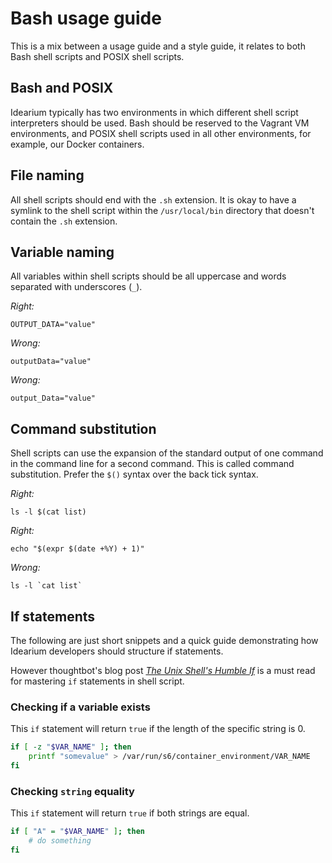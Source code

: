 # Bash usage guide

This is a mix between a usage guide and a style guide, it relates to both Bash shell scripts and POSIX shell scripts.

## Bash and POSIX

Idearium typically has two environments in which different shell script interpreters should be used. Bash should be reserved to the Vagrant VM environments, and POSIX shell scripts used in all other environments, for example, our Docker containers.

## File naming

All shell scripts should end with the `.sh` extension. It is okay to have a symlink to the shell script within the `/usr/local/bin` directory that doesn't contain the `.sh` extension.

## Variable naming

All variables within shell scripts should be all uppercase and words separated with underscores (`_`).

_Right:_

`OUTPUT_DATA="value"`

_Wrong:_

`outputData="value"`

_Wrong:_

`output_Data="value"`

## Command substitution

Shell scripts can use the expansion of the standard output of one command in the command line for a second command. This is called command substitution. Prefer the `$()` syntax over the back tick syntax.

_Right:_

`ls -l $(cat list)`

_Right:_

`echo "$(expr $(date +%Y) + 1)"`

_Wrong:_

``ls -l `cat list` ``

## If statements

The following are just short snippets and a quick guide demonstrating how Idearium developers should structure if statements.

However thoughtbot's blog post [_The Unix Shell's Humble If_](https://robots.thoughtbot.com/the-unix-shells-humble-if) is a must read for mastering `if` statements in shell script.

### Checking if a variable exists

This `if` statement will return `true` if the length of the specific string is 0.

```bash
if [ -z "$VAR_NAME" ]; then
    printf "somevalue" > /var/run/s6/container_environment/VAR_NAME
fi
```

### Checking `string` equality

This `if` statement will return `true` if both strings are equal.

```bash
if [ "A" = "$VAR_NAME" ]; then
    # do something
fi
```
